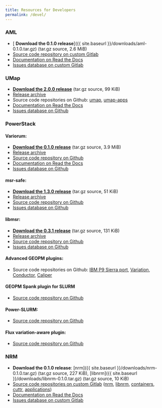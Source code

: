 ```yaml
---
title: Resources for Developers
permalink: /devel/
---
```


### AML

* [<i class="fas fa-download"></i> **Download the 0.1.0 release**]({{ site.baseurl }}/downloads/aml-0.1.0.tar.gz) (tar.gz source, 2.6&nbsp;MiB)
* [<i class="fas fa-code-branch"></i> Source code repository on custom Gitlab](https://xgitlab.cels.anl.gov/argo/aml)
* [<i class="fas fa-book"></i> Documentation on Read the Docs](https://argo-aml.readthedocs.io/en/latest/)
* [<i class="fas fa-bug"></i> Issues database on custom Gitlab](https://xgitlab.cels.anl.gov/argo/aml/issues)

### UMap

* [<i class="fas fa-download"></i> **Download the 2.0.0 release**](https://github.com/LLNL/umap/archive/v2.0.0.tar.gz) (tar.gz source, 99&nbsp;KiB)
* [<i class="fas fa-download"></i> Release archive](https://github.com/LLNL/umap/releases)
* <i class="fas fa-code-branch"></i> Source code repositories on Github:
[umap](https://github.com/LLNL/umap),
[umap-apps](https://github.com/LLNL/umap-apps)
* [<i class="fas fa-book"></i> Documentation on Read the Docs](https://llnl-umap.readthedocs.io/en/develop/)
* [<i class="fas fa-bug"></i> Issues database on Github](https://github.com/LLNL/umap/issues)

### PowerStack

#### Variorum:

* [<i class="fas fa-download"></i> **Download the 0.1.0 release**](https://github.com/LLNL/variorum/archive/v0.1.0.tar.gz) (tar.gz source, 3.9&nbsp;MiB)
* [<i class="fas fa-download"></i> Release archive](https://github.com/LLNL/variorum/releases)
* [<i class="fas fa-code-branch"></i> Source code repository on Github](https://github.com/LLNL/variorum)
* [<i class="fas fa-book"></i> Documentation on Read the Docs](https://variorum.readthedocs.io/en/latest/)
* [<i class="fas fa-bug"></i> Issues database on Github](https://github.com/LLNL/variorum/issues)

#### msr-safe:

* [<i class="fas fa-download"></i> **Download the 1.3.0 release**](https://github.com/LLNL/msr-safe/archive/v1.3.0.tar.gz) (tar.gz source, 51&nbsp;KiB)
* [<i class="fas fa-download"></i> Release archive](https://github.com/LLNL/msr-safe/releases)
* [<i class="fas fa-code-branch"></i> Source code repository on Github](https://github.com/LLNL/msr-safe)
* [<i class="fas fa-bug"></i> Issues database on Github](https://github.com/LLNL/msr-safe/issues)

#### libmsr:

* [<i class="fas fa-download"></i> **Download the 0.3.1 release**](https://github.com/LLNL/libmsr/archive/v0.3.1.tar.gz) (tar.gz source, 131&nbsp;KiB)
* [<i class="fas fa-download"></i> Release archive](https://github.com/LLNL/libmsr/releases)
* [<i class="fas fa-code-branch"></i> Source code repository on Github](https://github.com/LLNL/libmsr)
* [<i class="fas fa-bug"></i> Issues database on Github](https://github.com/LLNL/libmsr/issues)

#### Advanced GEOPM plugins:

* <i class="fas fa-code-branch"></i> Source code repositories on Github:
[IBM P9 Sierra port](https://github.com/amarathe84/geopm/tree/ibm-port),
[Variation](https://github.com/amarathe84/geopm/tree/dev/ecp),
[Conductor](https://github.com/amarathe84/geopm),
[Caliper](https://github.com/amarathe84/Caliper)

#### GEOPM Spank plugin for SLURM

* [<i class="fas fa-code-branch"></i> Source code repository on Github](https://github.com/geopm/geopm-slurm)

#### Power-SLURM:

* [<i class="fas fa-code-branch"></i> Source code repository on Github](https://github.com/tpatki/power-slurm)

#### Flux variation-aware plugin:
* [<i class="fas fa-code-branch"></i> Source code repository on Github](https://github.com/tpatki/resource-query)

### NRM

* <i class="fas fa-download"></i> **Download the 0.1.0 release**:
[nrm]({{ site.baseurl }}/downloads/nrm-0.1.0.tar.gz) (tar.gz source, 227&nbsp;KiB),
[libnrm]({{ site.baseurl }}/downloads/libnrm-0.1.0.tar.gz) (tar.gz source, 10&nbsp;KiB)
* [<i class="fas fa-code-branch"></i> Source code repositories on custom
Gitlab](https://xgitlab.cels.anl.gov/argo)
([nrm](https://xgitlab.cels.anl.gov/argo/nrm),
[libnrm](https://xgitlab.cels.anl.gov/argo/libnrm),
[containers](https://xgitlab.cels.anl.gov/argo/containers),
[cuttr](https://xgitlab.cels.anl.gov/argo/cuttr),
[applications](https://xgitlab.cels.anl.gov/argo/applications))
* [<i class="fas fa-book"></i> Documentation on Read the Docs](https://nrm.readthedocs.io/en/latest/)
* [<i class="fas fa-bug"></i> Issues database on custom Gitlab](https://xgitlab.cels.anl.gov/argo/nrm/issues)
